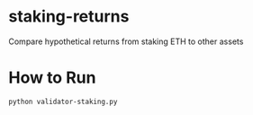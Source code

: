 # staking-returns
Compare hypothetical returns from staking ETH to other assets 
# How to Run
<code>python validator-staking.py</code>
